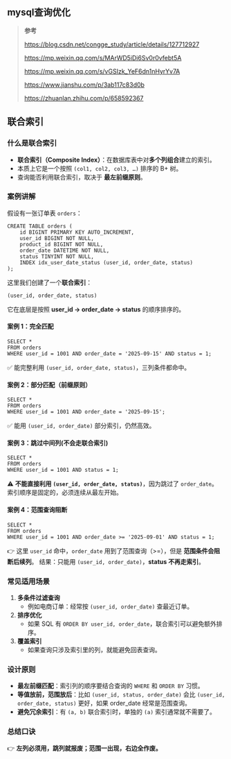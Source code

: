 ## mysql查询优化

> **参考**
>
> https://blog.csdn.net/congge_study/article/details/127712927
>
> https://mp.weixin.qq.com/s/MArWD5iDi6Sv0r0vfebt5A
>
> https://mp.weixin.qq.com/s/vGSIzk_YeF6dn1nHyrYv7A
>
> https://www.jianshu.com/p/3ab117c83d0b
>
> https://zhuanlan.zhihu.com/p/658592367

## 联合索引

### 什么是联合索引

- **联合索引（Composite Index）**：在数据库表中对**多个列组合**建立的索引。
- 本质上它是一个按照 `(col1, col2, col3, …)` 排序的 B+ 树。
- 查询能否利用联合索引，取决于 **最左前缀原则**。

### 案例讲解

假设有一张订单表 `orders`：

```mysql
CREATE TABLE orders (
    id BIGINT PRIMARY KEY AUTO_INCREMENT,
    user_id BIGINT NOT NULL,
    product_id BIGINT NOT NULL,
    order_date DATETIME NOT NULL,
    status TINYINT NOT NULL,
    INDEX idx_user_date_status (user_id, order_date, status)
);
```

这里我们创建了一个**联合索引**：

```mysql
(user_id, order_date, status)
```

它在底层是按照 **user_id → order_date → status** 的顺序排序的。

#### 案例 1：完全匹配

```mysql
SELECT * 
FROM orders 
WHERE user_id = 1001 AND order_date = '2025-09-15' AND status = 1;
```

✅ 能完整利用 `(user_id, order_date, status)`，三列条件都命中。

#### 案例 2：部分匹配（前缀原则）

```mysql
SELECT * 
FROM orders 
WHERE user_id = 1001 AND order_date = '2025-09-15';
```

✅ 能用 `(user_id, order_date)` 部分索引，仍然高效。

#### 案例 3：跳过中间列(不会走联合索引)

```mysql
SELECT * 
FROM orders 
WHERE user_id = 1001 AND status = 1;
```

⚠️ **不能直接利用 `(user_id, order_date, status)`**，因为跳过了 `order_date`。
 索引顺序是固定的，必须连续从最左开始。

#### 案例 4：范围查询阻断

```mysql
SELECT * 
FROM orders 
WHERE user_id = 1001 AND order_date >= '2025-09-01' AND status = 1;
```

👉 这里 `user_id` 命中，`order_date` 用到了范围查询（>=），但是 **范围条件会阻断后续列**。
 结果：只能用 `(user_id, order_date)`，**status 不再走索引**。

###   常见适用场景

1. **多条件过滤查询**
   - 例如电商订单：经常按 `(user_id, order_date)` 查最近订单。
2. **排序优化**
   - 如果 SQL 有 `ORDER BY user_id, order_date`，联合索引可以避免额外排序。
3. **覆盖索引**
   - 如果查询只涉及索引里的列，就能避免回表查询。

### 设计原则

- **最左前缀匹配**：索引列的顺序要结合查询的 `WHERE` 和 `ORDER BY` 习惯。
- **等值放前，范围放后**：比如 `(user_id, status, order_date)` 会比 `(user_id, order_date, status)` 更好，如果 order_date 经常是范围查询。
- **避免冗余索引**：有 `(a, b)` 联合索引时，单独的 `(a)` 索引通常就不需要了。

### 总结口诀

👉 **左列必须用，跳列就报废；范围一出现，右边全作废。**